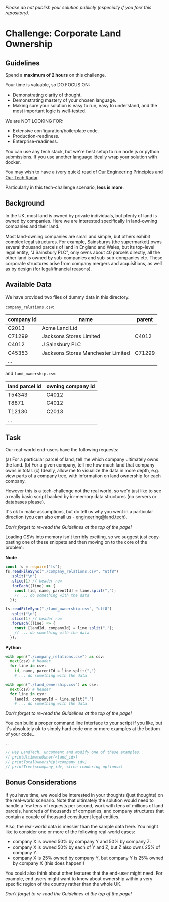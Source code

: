_Please do not publish your solution publicly (especially if you fork this repository)._

# Challenge: Corporate Land Ownership

## Guidelines

Spend a **maximum of 2 hours** on this challenge.

Your time is valuable, so DO FOCUS ON:

- Demonstrating clarity of thought.
- Demonstrating mastery of your chosen language.
- Making sure your solution is easy to run, easy to understand, and the most important logic is well-tested.

We are NOT LOOKING FOR:

- Extensive configuration/boilerplate code.
- Production-readiness.
- Enterprise-readiness.

You can use any tech stack, but we're best setup to run node.js or python submissions. If you use another language ideally wrap your solution with docker.

You may wish to have a (very quick) read of [Our Engineering Principles](https://engineering.land.tech/principles) and [Our Tech Radar](https://engineering.land.tech/radar/).

Particularly in this tech-challenge scenario, **less is more**.

## Background

In the UK, most land is owned by private individuals, but plenty of land is owned by companies. Here we are interested specifically in land-owning companies and their land.

Most land-owning companies are small and simple, but others exhibit complex legal structures. For example, Sainsburys (the supermarket) owns several thousand parcels of
land in England and Wales, but its top-level legal entity, "J Sainsbury PLC", only owns about 40 parcels directly, all the other land is owned by sub-companies and sub-sub-companies etc. These
corporate structures arise from company mergers and acquisitions, as well as by design (for legal/financial reasons).

## Available Data

We have provided two files of dummy data in this directory.

`company_relations.csv`:

| company id | name                               | parent |
| ---------- | ---------------------------------- | ------ |
| C2013      | Acme Land Ltd                      |        |
| C71299     | Jacksons Stores Limited            | C4012  |
| C4012      | J Sainsbury PLC                    |        |
| C45353     | Jacksons Stores Manchester Limited | C71299 |
| ...        |                                    |        |

and `land_ownership.csv`:

| land parcel id | owning company id |
| -------------- | ----------------- |
| T54343         | C4012             |
| T8871          | C4012             |
| T12130         | C2013             |
| ...            |                   |

## Task

Our real-world end-users have the following requests:

(a) For a particular parcel of land, tell me which company ultimately owns the land.
(b) For a given company, tell me how much land that company owns in total.
(c) Ideally, allow me to visualize the data in more depth, e.g. view parts of a company tree, with information on land ownership for each company.

However this is a tech-challenge not the real world, so we'd just like to see a really basic script backed by in-memory data
structures (no servers or databases please).

It's ok to make assumptions, but do tell us why you went in a particular direction (you can also email us - engineering@land.tech).

_Don't forget to re-read the Guidelines at the top of the page!_

Loading CSVs into memory isn't terribly exciting, so we suggest just copy-pasting one of these snippets and then moving on to the core of the problem:

**Node**

```javascript
const fs = require("fs");
fs.readFileSync("./company_relations.csv", "utf8")
  .split("\n")
  .slice(1) // header row
  .forEach((line) => {
    const [id, name, parentId] = line.split(",");
    // ... do something with the data
  });

fs.readFileSync("./land_ownership.csv", "utf8")
  .split("\n")
  .slice(1) // header row
  .forEach((line) => {
    const [landId, companyId] = line.split(",");
    // ... do something with the data
  });
```

**Python**

```python
with open("./company_relations.csv") as csv:
  next(csv) # header
  for line in csv:
    id, name, parentId = line.split(",")
    # ... do something with the data

with open("./land_ownership.csv") as csv:
  next(csv) # header
  for line in csv:
    landId, companyId = line.split(",")
    # ... do something with the data
```

_Don't forget to re-read the Guidelines at the top of the page!_

 You can build a proper command line interface to your script if you like, but it's absolutely ok to simply hard 
 code one or more examples at the bottom of your code...
 
```javascript
... 

// Hey LandTech, uncomment and modify one of these examples..
// printUltimateOwner(<land_id>)
// printTotalOwnership(<company_id>)
// printTree(<company_id>, <tree rendering options>)
```
 
## Bonus Considerations

If you have time, we would be interested in your thoughts (just thoughts) on the real-world scenario. Note that ultimately the solution would need to handle a few tens of requests per second, work with tens of millions of land parcels, hundreds of thousands of companies, and company structures that contain a couple of thousand constituent legal entities.

Also, the real-world data is messier than the sample data here. You might like to consider one or more of the following real-world cases:

- company X is owned 50% by company Y and 50% by company Z.
- company X is owned 50% by each of Y and Z, but Z also owns 25% of company Y.
- company X is 25% owned by company Y, but company Y is 25% owned by company X (this does happen!)

You could also think about other features that the end-user might need. For example, end users might want to know about ownership within a very specific region of the country rather than the whole UK.

_Don't forget to re-read the Guidelines at the top of the page!_

